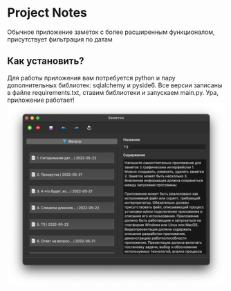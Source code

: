 # Project Notes
Обычное приложение заметок с более расширенным функционалом, присутствует фильтрация по датам
## Как установить?
Для работы приложения вам потребуется python и пару дополнительных библиотек: sqlalchemy и pyside6. Все версии записаны в файле requirements.txt, ставим библиотеки и запускаем main.py. Ура, приложение работает!
![Иллюстрация к проекту](https://raw.githubusercontent.com/agent-yandex/Notes-project/main/setting/photo.png)
